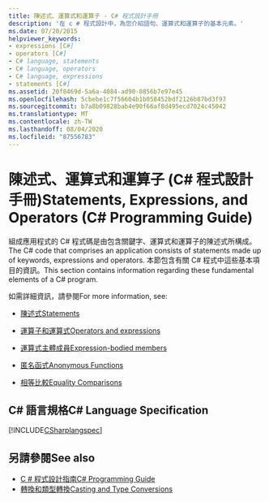 ```yaml
---
title: 陳述式、運算式和運算子 - C# 程式設計手冊
description: '在 c # 程式設計中，為您介紹語句、運算式和運算子的基本元素。'
ms.date: 07/20/2015
helpviewer_keywords:
- expressions [C#]
- operators [C#]
- C# language, statements
- C# language, operators
- C# language, expressions
- statements [C#]
ms.assetid: 20f8469d-5a6a-4084-ad90-0856b7e97e45
ms.openlocfilehash: 5cbebe1c7f56604b1b058452bdf2126b87bd3f97
ms.sourcegitcommit: b7a8b09828bab4e90f66af8d495ecd7024c45042
ms.translationtype: MT
ms.contentlocale: zh-TW
ms.lasthandoff: 08/04/2020
ms.locfileid: "87556783"
---
```

# <a name="statements-expressions-and-operators-c-programming-guide"></a><span data-ttu-id="13cf1-103">陳述式、運算式和運算子 (C# 程式設計手冊)</span><span class="sxs-lookup"><span data-stu-id="13cf1-103">Statements, Expressions, and Operators (C# Programming Guide)</span></span>

<span data-ttu-id="13cf1-104">組成應用程式的 C# 程式碼是由包含關鍵字、運算式和運算子的陳述式所構成。</span><span class="sxs-lookup"><span data-stu-id="13cf1-104">The C# code that comprises an application consists of statements made up of keywords, expressions and operators.</span></span> <span data-ttu-id="13cf1-105">本節包含有關 C# 程式中這些基本項目的資訊。</span><span class="sxs-lookup"><span data-stu-id="13cf1-105">This section contains information regarding these fundamental elements of a C# program.</span></span>

 <span data-ttu-id="13cf1-106">如需詳細資訊，請參閱</span><span class="sxs-lookup"><span data-stu-id="13cf1-106">For more information, see:</span></span>

- [<span data-ttu-id="13cf1-107">陳述式</span><span class="sxs-lookup"><span data-stu-id="13cf1-107">Statements</span></span>](statements.md)

- [<span data-ttu-id="13cf1-108">運算子和運算式</span><span class="sxs-lookup"><span data-stu-id="13cf1-108">Operators and expressions</span></span>](../../language-reference/operators/index.md)

- [<span data-ttu-id="13cf1-109">運算式主體成員</span><span class="sxs-lookup"><span data-stu-id="13cf1-109">Expression-bodied members</span></span>](expression-bodied-members.md)

- [<span data-ttu-id="13cf1-110">匿名函式</span><span class="sxs-lookup"><span data-stu-id="13cf1-110">Anonymous Functions</span></span>](anonymous-functions.md)

- [<span data-ttu-id="13cf1-111">相等比較</span><span class="sxs-lookup"><span data-stu-id="13cf1-111">Equality Comparisons</span></span>](equality-comparisons.md)

## <a name="c-language-specification"></a><span data-ttu-id="13cf1-112">C# 語言規格</span><span class="sxs-lookup"><span data-stu-id="13cf1-112">C# Language Specification</span></span>

[!INCLUDE[CSharplangspec](~/includes/csharplangspec-md.md)]

## <a name="see-also"></a><span data-ttu-id="13cf1-113">另請參閱</span><span class="sxs-lookup"><span data-stu-id="13cf1-113">See also</span></span>

- [<span data-ttu-id="13cf1-114">C # 程式設計指南</span><span class="sxs-lookup"><span data-stu-id="13cf1-114">C# Programming Guide</span></span>](../index.md)
- [<span data-ttu-id="13cf1-115">轉換和類型轉換</span><span class="sxs-lookup"><span data-stu-id="13cf1-115">Casting and Type Conversions</span></span>](../types/casting-and-type-conversions.md)

